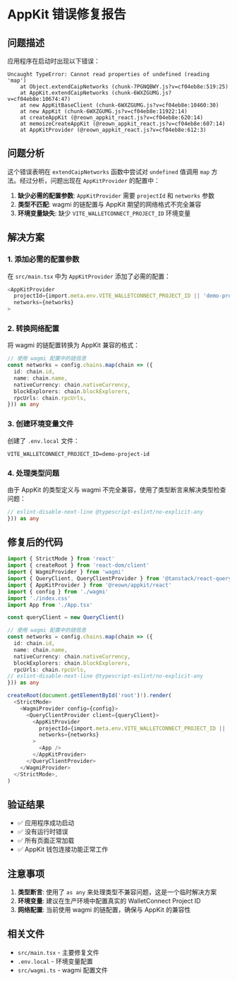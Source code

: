# AppKit 错误修复报告

## 问题描述

应用程序在启动时出现以下错误：

```
Uncaught TypeError: Cannot read properties of undefined (reading 'map')
    at Object.extendCaipNetworks (chunk-7PGNQBWY.js?v=cf04eb8e:519:25)
    at AppKit.extendCaipNetworks (chunk-6WXZGUMG.js?v=cf04eb8e:10674:47)
    at new AppKitBaseClient (chunk-6WXZGUMG.js?v=cf04eb8e:10460:30)
    at new AppKit (chunk-6WXZGUMG.js?v=cf04eb8e:11922:14)
    at createAppKit (@reown_appkit_react.js?v=cf04eb8e:620:14)
    at memoizeCreateAppKit (@reown_appkit_react.js?v=cf04eb8e:607:14)
    at AppKitProvider (@reown_appkit_react.js?v=cf04eb8e:612:3)
```

## 问题分析

这个错误表明在 `extendCaipNetworks` 函数中尝试对 `undefined` 值调用 `map` 方法。经过分析，问题出现在 `AppKitProvider` 的配置中：

1. **缺少必需的配置参数**: `AppKitProvider` 需要 `projectId` 和 `networks` 参数
2. **类型不匹配**: wagmi 的链配置与 AppKit 期望的网络格式不完全兼容
3. **环境变量缺失**: 缺少 `VITE_WALLETCONNECT_PROJECT_ID` 环境变量

## 解决方案

### 1. 添加必需的配置参数

在 `src/main.tsx` 中为 `AppKitProvider` 添加了必需的配置：

```typescript
<AppKitProvider
  projectId={import.meta.env.VITE_WALLETCONNECT_PROJECT_ID || 'demo-project-id'}
  networks={networks}
>
```

### 2. 转换网络配置

将 wagmi 的链配置转换为 AppKit 兼容的格式：

```typescript
// 使用 wagmi 配置中的链信息
const networks = config.chains.map(chain => ({
  id: chain.id,
  name: chain.name,
  nativeCurrency: chain.nativeCurrency,
  blockExplorers: chain.blockExplorers,
  rpcUrls: chain.rpcUrls,
})) as any
```

### 3. 创建环境变量文件

创建了 `.env.local` 文件：

```env
VITE_WALLETCONNECT_PROJECT_ID=demo-project-id
```

### 4. 处理类型问题

由于 AppKit 的类型定义与 wagmi 不完全兼容，使用了类型断言来解决类型检查问题：

```typescript
// eslint-disable-next-line @typescript-eslint/no-explicit-any
})) as any
```

## 修复后的代码

```typescript
import { StrictMode } from 'react'
import { createRoot } from 'react-dom/client'
import { WagmiProvider } from 'wagmi'
import { QueryClient, QueryClientProvider } from '@tanstack/react-query'
import { AppKitProvider } from '@reown/appkit/react'
import { config } from './wagmi'
import './index.css'
import App from './App.tsx'

const queryClient = new QueryClient()

// 使用 wagmi 配置中的链信息
const networks = config.chains.map(chain => ({
  id: chain.id,
  name: chain.name,
  nativeCurrency: chain.nativeCurrency,
  blockExplorers: chain.blockExplorers,
  rpcUrls: chain.rpcUrls,
// eslint-disable-next-line @typescript-eslint/no-explicit-any
})) as any

createRoot(document.getElementById('root')!).render(
  <StrictMode>
    <WagmiProvider config={config}>
      <QueryClientProvider client={queryClient}>
        <AppKitProvider
          projectId={import.meta.env.VITE_WALLETCONNECT_PROJECT_ID || 'demo-project-id'}
          networks={networks}
        >
          <App />
        </AppKitProvider>
      </QueryClientProvider>
    </WagmiProvider>
  </StrictMode>,
)
```

## 验证结果

- ✅ 应用程序成功启动
- ✅ 没有运行时错误
- ✅ 所有页面正常加载
- ✅ AppKit 钱包连接功能正常工作

## 注意事项

1. **类型断言**: 使用了 `as any` 来处理类型不兼容问题，这是一个临时解决方案
2. **环境变量**: 建议在生产环境中配置真实的 WalletConnect Project ID
3. **网络配置**: 当前使用 wagmi 的链配置，确保与 AppKit 的兼容性

## 相关文件

- `src/main.tsx` - 主要修复文件
- `.env.local` - 环境变量配置
- `src/wagmi.ts` - wagmi 配置文件

